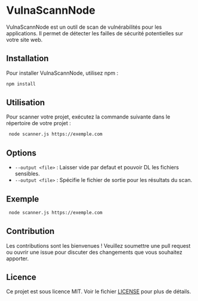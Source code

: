 # VulnaScannNode

VulnaScannNode est un outil de scan de vulnérabilités pour les applications. Il permet de détecter les failles de sécurité potentielles sur votre site web.

## Installation

Pour installer VulnaScannNode, utilisez npm :

```bash
npm install 
```

## Utilisation

Pour scanner votre projet, exécutez la commande suivante dans le répertoire de votre projet :

```bash
 node scanner.js https://exemple.com
```

## Options

- `--output <file>` : Laisser vide par defaut et pouvoir DL les fichiers sensibles.
- `--output <file>` : Spécifie le fichier de sortie pour les résultats du scan.


## Exemple

```bash
 node scanner.js https://exemple.com
```

## Contribution

Les contributions sont les bienvenues ! Veuillez soumettre une pull request ou ouvrir une issue pour discuter des changements que vous souhaitez apporter.

## Licence

Ce projet est sous licence MIT. Voir le fichier [LICENSE](LICENSE) pour plus de détails.
